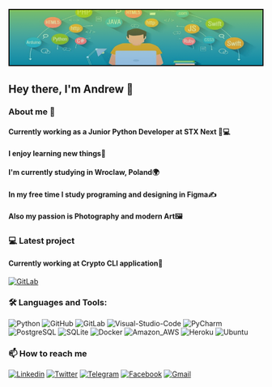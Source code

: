 ![Header](https://github.com/Brainisthekey/Brainisthekey/blob/main/assets/Profile_image.png)

## Hey there, I'm Andrew 👋
### About me 🚀
#### Currently working as a Junior Python Developer at STX Next 💼💻
#### I enjoy learning new things🧠
#### I'm currently studying in Wroclaw, Poland🌍
#### In my free time I study programing and designing in Figma✍
#### Also my passion is Photography and modern Art🖼️
### 💻 Latest project
#### Currently working at Crypto CLI application💼
[![GitLab](https://img.shields.io/badge/-GitLab-2000b1?&logo=GitLab&)](https://gitlab.com/artso003/crypto-cli)
### 🛠️ Languages and Tools: 
![Python](https://img.shields.io/badge/-Python-090909?style=for-the-badge&logo=python)
![GitHub](https://img.shields.io/badge/-GitHub-090909?style=for-the-badge&logo=Github)
![GitLab](https://img.shields.io/badge/-Gitlab-090909?style=for-the-badge&logo=Gitlab)
![Visual-Studio-Code](https://img.shields.io/badge/-Visual_Studio_Code-090909?style=for-the-badge&logo=Visual-Studio-Code&logoColor=007ACC)
![PyCharm](https://img.shields.io/badge/-PyCharm-090909?style=for-the-badge&logo=PyCharm&logoColor=2A9D8F)
![PostgreSQL](https://img.shields.io/badge/-PostgreSQL-090909?style=for-the-badge&logo=postgreSQL&logoColor=219EBC)
![SQLite](https://img.shields.io/badge/-SQLite-090909?style=for-the-badge&logo=SQLite&logoColor=8ECAE6)
![Docker](https://img.shields.io/badge/-Docker-090909?style=for-the-badge&logo=Docker)
![Amazon_AWS](https://img.shields.io/badge/-Amazon_AWS-090909?style=for-the-badge&logo=Amazon-AWS)
![Heroku](https://img.shields.io/badge/-Heroku-090909?style=for-the-badge&logo=Heroku&logoColor=7209B7)
![Ubuntu](https://img.shields.io/badge/-Ubuntu-090909?style=for-the-badge&logo=Ubuntu)

### 📫  How to reach me
[![Linkedin](https://img.shields.io/badge/-Linkedin-090909?style=for-the-badge&logo=Linkedin)](https://www.linkedin.com/in/andrii-alieksieiev-62a8b7212/)
[![Twitter](https://img.shields.io/badge/-Twitter-090909?style=for-the-badge&logo=Twitter)](https://twitter.com/Brain_keyy)
[![Telegram](https://img.shields.io/badge/-Telegram-090909?style=for-the-badge&logo=Telegram)](https://t.me/ne_budi_meniya)
[![Facebook](https://img.shields.io/badge/-Facebook-090909?style=for-the-badge&logo=Facebook)](https://www.facebook.com/AndriiSpaycee)
[![Gmail](https://img.shields.io/badge/-Gmail-090909?style=for-the-badge&logo=Gmail)](mailto:andriialieksieiev@gmail.com)

